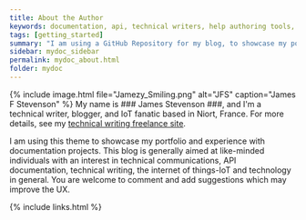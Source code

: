 ```yaml
---
title: About the Author
keywords: documentation, api, technical writers, help authoring tools, technical_Authors
tags: [getting_started]
summary: "I am using a GitHub Repository for my blog, to showcase my portfolio as a professional technical writer."
sidebar: mydoc_sidebar
permalink: mydoc_about.html
folder: mydoc
---
```


{% include image.html file="Jamezy_Smiling.png"  alt="JFS" caption="James F Stevenson" %} My name is ### James Stevenson ###, and I'm a technical writer, blogger, and IoT fanatic based in Niort, France. For more details, see my [technical writing freelance site](http://www.documentus.co.uk).

I am using this theme to showcase my portfolio and experience with documentation projects. This blog is generally aimed at like-minded individuals with an interest in technical communications, API documentation, technical writing, the internet of things-IoT and technology in general. You are welcome to comment and add suggestions which may improve the UX.



{% include links.html %}
